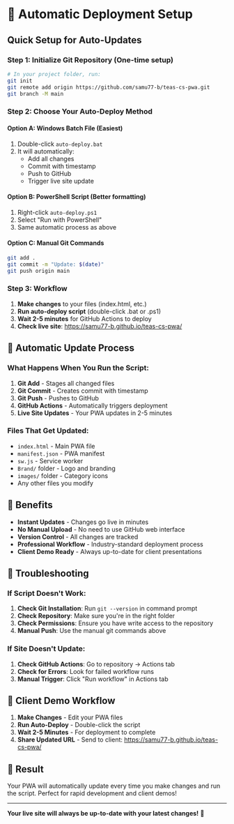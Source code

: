 # 🚀 Automatic Deployment Setup

## Quick Setup for Auto-Updates

### Step 1: Initialize Git Repository (One-time setup)
```bash
# In your project folder, run:
git init
git remote add origin https://github.com/samu77-b/teas-cs-pwa.git
git branch -M main
```

### Step 2: Choose Your Auto-Deploy Method

#### Option A: Windows Batch File (Easiest)
1. Double-click `auto-deploy.bat`
2. It will automatically:
   - Add all changes
   - Commit with timestamp
   - Push to GitHub
   - Trigger live site update

#### Option B: PowerShell Script (Better formatting)
1. Right-click `auto-deploy.ps1`
2. Select "Run with PowerShell"
3. Same automatic process as above

#### Option C: Manual Git Commands
```bash
git add .
git commit -m "Update: $(date)"
git push origin main
```

### Step 3: Workflow
1. **Make changes** to your files (index.html, etc.)
2. **Run auto-deploy script** (double-click .bat or .ps1)
3. **Wait 2-5 minutes** for GitHub Actions to deploy
4. **Check live site**: https://samu77-b.github.io/teas-cs-pwa/

## 🔄 Automatic Update Process

### What Happens When You Run the Script:
1. **Git Add** - Stages all changed files
2. **Git Commit** - Creates commit with timestamp
3. **Git Push** - Pushes to GitHub
4. **GitHub Actions** - Automatically triggers deployment
5. **Live Site Updates** - Your PWA updates in 2-5 minutes

### Files That Get Updated:
- `index.html` - Main PWA file
- `manifest.json` - PWA manifest
- `sw.js` - Service worker
- `Brand/` folder - Logo and branding
- `images/` folder - Category icons
- Any other files you modify

## 🎯 Benefits

- **Instant Updates** - Changes go live in minutes
- **No Manual Upload** - No need to use GitHub web interface
- **Version Control** - All changes are tracked
- **Professional Workflow** - Industry-standard deployment process
- **Client Demo Ready** - Always up-to-date for client presentations

## 🔧 Troubleshooting

### If Script Doesn't Work:
1. **Check Git Installation**: Run `git --version` in command prompt
2. **Check Repository**: Make sure you're in the right folder
3. **Check Permissions**: Ensure you have write access to the repository
4. **Manual Push**: Use the manual git commands above

### If Site Doesn't Update:
1. **Check GitHub Actions**: Go to repository → Actions tab
2. **Check for Errors**: Look for failed workflow runs
3. **Manual Trigger**: Click "Run workflow" in Actions tab

## 📱 Client Demo Workflow

1. **Make Changes** - Edit your PWA files
2. **Run Auto-Deploy** - Double-click the script
3. **Wait 2-5 Minutes** - For deployment to complete
4. **Share Updated URL** - Send to client: https://samu77-b.github.io/teas-cs-pwa/

## 🎉 Result

Your PWA will automatically update every time you make changes and run the script. Perfect for rapid development and client demos!

---

**Your live site will always be up-to-date with your latest changes!** 🚀
